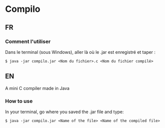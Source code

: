 # Compilo
## FR
### Comment l'utiliser
Dans le terminal (sous Windows), aller là où le .jar est enregistré et taper :
```
$ java -jar compilo.jar <Nom du fichier>.c <Nom du fichier compilé>
```

## EN
A mini C compiler made in Java
### How to use
In your terminal, go where you saved the .jar file and type:
```
$ java -jar compilo.jar <Name of the file> <Name of the compiled file>
```
